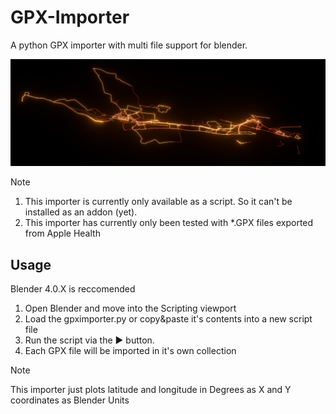 # GPX-Importer
A python GPX importer with multi file support for blender.

![Large set of *.GPX rendered at once](_examples/preview.jpg)

> [!note]
> 1. This importer is currently only available as a script. So it can't be installed as an addon (yet).
> 2. This importer has currently only been tested with *.GPX files exported from Apple Health


## Usage
Blender 4.0.X is reccomended 
1. Open Blender and move into the Scripting viewport
2. Load the gpximporter.py or copy&paste it's contents into a new script file
3. Run the script via the ▶️ button.
4. Each GPX file will be imported in it's own collection

> [!note]
> This importer just plots latitude and longitude in Degrees as X and Y coordinates as Blender Units


